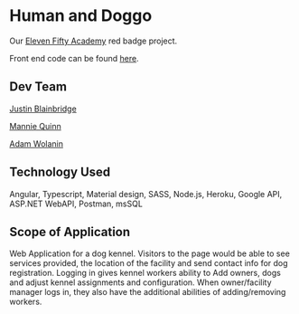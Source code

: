 # Human and Doggo

Our [Eleven Fifty Academy](https://elevenfifty.org/) red badge project.

Front end code can be found [here](https://github.com/Omnicogito/HDRFrontEnd).

## Dev Team

[Justin Blainbridge](https://github.com/Omnicogito)

[Mannie Quinn](https://github.com/MannieQuinn)

[Adam Wolanin](https://github.com/awolanin6611)

## Technology Used

Angular, Typescript, Material design, SASS, Node.js, Heroku, Google API, ASP.NET WebAPI, Postman, msSQL

## Scope of Application

Web Application for a dog kennel. Visitors to the page would be able to see services provided, the location of the facility and send contact info for dog registration. Logging in gives kennel workers ability to Add owners, dogs and adjust kennel assignments and configuration. When owner/facility manager logs in, they also have the additional abilities of adding/removing workers.
